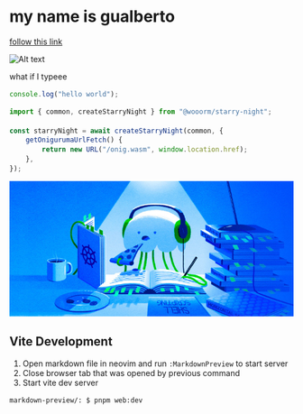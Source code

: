 # my name is gualberto

[follow this link](http://hello)

![Alt text](https://www.digitalocean.com/_next/static/media/intro-to-cloud.d49bc5f7.jpeg)

what if I typeee

```ts
console.log("hello world");
```

```typescript
import { common, createStarryNight } from "@wooorm/starry-night";

const starryNight = await createStarryNight(common, {
    getOnigurumaUrlFetch() {
        return new URL("/onig.wasm", window.location.href);
    },
});
```

![gualbert](local.jpeg)

## Vite Development

1. Open markdown file in neovim and run `:MarkdownPreview` to start server
2. Close browser tab that was opened by previous command
3. Start vite dev server

```bash
markdown-preview/: $ pnpm web:dev
```
